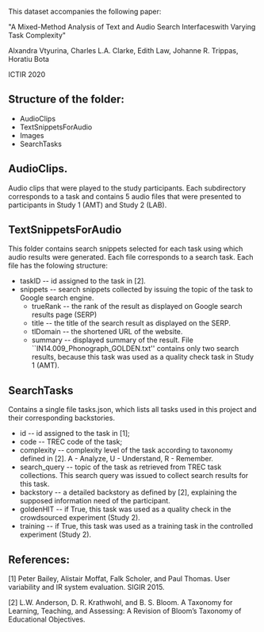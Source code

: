This dataset accompanies the following paper:

"A Mixed-Method Analysis of Text and Audio Search Interfaceswith Varying Task Complexity"

Alxandra Vtyurina, Charles L.A. Clarke, Edith Law, Johanne R. Trippas, Horatiu Bota

ICTIR 2020

## Structure of the folder:

- AudioClips
- TextSnippetsForAudio
- Images
- SearchTasks

## AudioClips.
Audio clips that were played to the study participants. Each subdirectory corresponds to a task and contains 5 audio files that were presented to participants in Study 1 (AMT) and Study 2 (LAB).

## TextSnippetsForAudio

This folder contains search snippets selected for each task using which audio results were generated. Each file corresponds to a search task.
Each file has the folowing structure:
- taskID -- id assigned to the task in [2].
- snippets -- search snippets collected by issuing the topic of the task to Google search engine.
  - trueRank -- the rank of the result as displayed on Google search results page (SERP)
  - title -- the title of the search result as displayed on the SERP.
  - tlDomain -- the shortened URL of the website.
  - summary -- displayed summary of the result.
File ``IN14.009_Phonograph_GOLDEN.txt'' contains only two search results, because this task was used as a quality check task in Study 1 (AMT).


## SearchTasks
Contains a single file tasks.json, which lists all tasks used in this project and their corresponding backstories.

- id -- id assigned to the task in [1];
- code -- TREC code of the task;
- complexity -- complexity level of the task according to taxonomy defined in [2].
A - Analyze, U - Understand, R - Remember.
- search_query -- topic of the task as retrieved from TREC task collections. This search query was issued to collect search results for this task.
- backstory -- a detailed backstory as defined by [2], explaining the supposed information need of the participant.
- goldenHIT -- if True, this task was used as a quality check in the crowdsourced experiment (Study 2).
- training -- if True, this task was used as a training task in the controlled experiment (Study 2).


## References:
[1] Peter Bailey, Alistair Moffat, Falk Scholer, and Paul Thomas.
User variability and IR system evaluation.
SIGIR 2015.

[2] L.W. Anderson, D. R. Krathwohl, and B. S. Bloom.
A Taxonomy for Learning, Teaching, and Assessing: A Revision of Bloom’s Taxonomy of Educational Objectives.

